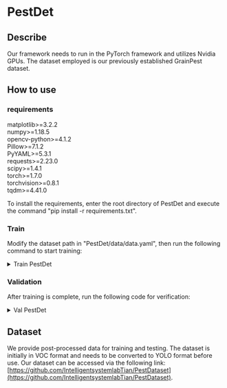 # PestDet
## Describe
Our framework needs to run in the PyTorch framework and utilizes Nvidia GPUs. The dataset employed is our previously established GrainPest dataset.
## How to use
### requirements
matplotlib>=3.2.2  
numpy>=1.18.5  
opencv-python>=4.1.2  
Pillow>=7.1.2  
PyYAML>=5.3.1  
requests>=2.23.0  
scipy>=1.4.1  
torch>=1.7.0  
torchvision>=0.8.1  
tqdm>=4.41.0  

To install the requirements, enter the root directory of PestDet and execute the command "pip install -r requirements.txt".
### Train
Modify the dataset path in "PestDet/data/data.yaml", then run the following command to start training:  
<details>
  <summary>Train PestDet</summary>
  python train.py --data data/data.yaml --cfg models/PestDet.yaml
</details>

### Validation
After training is complete, run the following code for verification:
<details>
  <summary>Val PestDet</summary>
  python val.py --data data/data.yaml --weights "The path where the weight is located"
</details>

## Dataset
We provide post-processed data for training and testing. The dataset is initially in VOC format and needs to be converted to YOLO format before use. Our dataset can be accessed via the following link: [https://github.com/IntelligentsystemlabTian/PestDataset](https://github.com/IntelligentsystemlabTian/PestDataset).
